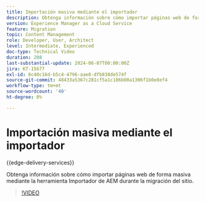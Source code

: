```yaml
---
title: Importación masiva mediante el importador
description: Obtenga información sobre cómo importar páginas web de forma masiva mediante la herramienta Importador de AEM durante la migración del sitio.
version: Experience Manager as a Cloud Service
feature: Migration
topic: Content Management
role: Developer, User, Architect
level: Intermediate, Experienced
doc-type: Technical Video
duration: 208
last-substantial-update: 2024-06-07T00:00:00Z
jira: KT-15677
exl-id: 8c40c16d-b5c4-4796-aae8-dfb838de574f
source-git-commit: 48433a5367c281cf5a1c106b08a1306f1b0e8ef4
workflow-type: tm+mt
source-wordcount: '40'
ht-degree: 0%

---
```


# Importación masiva mediante el importador

{{edge-delivery-services}}

Obtenga información sobre cómo importar páginas web de forma masiva mediante la herramienta Importador de AEM durante la migración del sitio.

>[!VIDEO](https://video.tv.adobe.com/v/3429597/?learn=on)
